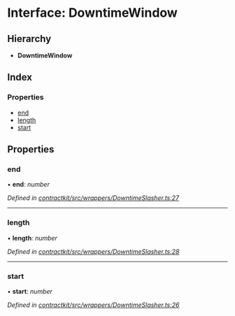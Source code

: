 # Interface: DowntimeWindow

## Hierarchy

* **DowntimeWindow**

## Index

### Properties

* [end](_contractkit_src_wrappers_downtimeslasher_.downtimewindow.md#end)
* [length](_contractkit_src_wrappers_downtimeslasher_.downtimewindow.md#length)
* [start](_contractkit_src_wrappers_downtimeslasher_.downtimewindow.md#start)

## Properties

###  end

• **end**: *number*

*Defined in [contractkit/src/wrappers/DowntimeSlasher.ts:27](https://github.com/celo-org/celo-monorepo/blob/master/packages/contractkit/src/wrappers/DowntimeSlasher.ts#L27)*

___

###  length

• **length**: *number*

*Defined in [contractkit/src/wrappers/DowntimeSlasher.ts:28](https://github.com/celo-org/celo-monorepo/blob/master/packages/contractkit/src/wrappers/DowntimeSlasher.ts#L28)*

___

###  start

• **start**: *number*

*Defined in [contractkit/src/wrappers/DowntimeSlasher.ts:26](https://github.com/celo-org/celo-monorepo/blob/master/packages/contractkit/src/wrappers/DowntimeSlasher.ts#L26)*
